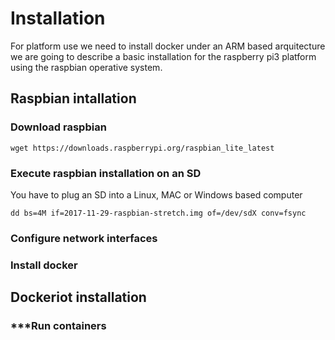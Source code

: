 
# Installation

For platform use we need to install docker under an ARM based arquitecture 
we are going to describe a basic installation for the raspberry pi3 platform using the raspbian operative system.

## Raspbian intallation
### Download raspbian
```
wget https://downloads.raspberrypi.org/raspbian_lite_latest
```
### Execute raspbian installation on an SD
You have to plug an SD into a Linux, MAC or Windows based computer
```
dd bs=4M if=2017-11-29-raspbian-stretch.img of=/dev/sdX conv=fsync
```
### Configure network interfaces


### Install docker

## Dockeriot installation
### ***Run containers
